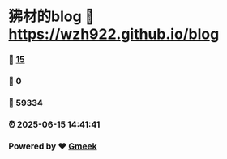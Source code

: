 # 狒材的blog :link: https://wzh922.github.io/blog 
### :page_facing_up: [15](https://wzh922.github.io/blog/tag.html) 
### :speech_balloon: 0 
### :hibiscus: 59334 
### :alarm_clock: 2025-06-15 14:41:41 
### Powered by :heart: [Gmeek](https://github.com/Meekdai/Gmeek)
